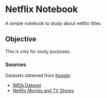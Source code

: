 # Netflix Notebook

A simple notebook to study about netflix titles.

## Objective

This is only for study purposes.


### Sources

Datasets obtained from [Kaggle](https://www.kaggle.com):

- [IMDb Dataset](https://www.kaggle.com/datasets/ashirwadsangwan/imdb-dataset)
- [Netflix Movies and TV Shows](https://www.kaggle.com/datasets/shivamb/netflix-shows)